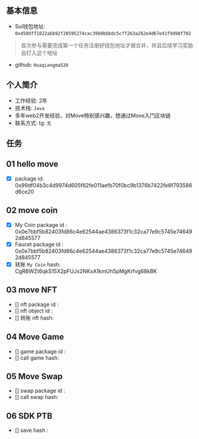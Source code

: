 ## 基本信息
- Sui钱包地址: `0x450dff1822abb92f28595274cac3960bbbdc5cff263a282e4d67e41f9d98f702`
> 首次参与需要完成第一个任务注册好钱包地址才被合并，并且后续学习奖励会打入这个地址
- github: `Huaqiangma520`

## 个人简介
- 工作经验: 2年
- 技术栈: `Java`
- 多年web2开发经验，对Move特别感兴趣，想通过Move入门区块链
- 联系方式: tg: `无` 

## 任务

##   01 hello move  
- [x] package id: 0x99df04b3c4d9974d605f62fe011aefb70f0bc9b1376b7422fe6f793586d6ce20

##   02 move coin
- [x] My Coin package id : 0x0e7bbf5b82403fd86c4e62544ae4386373f1c32ca77e9c5745e746492d845577
- [x] Faucet package id : 0x0e7bbf5b82403fd86c4e62544ae4386373f1c32ca77e9c5745e746492d845577
- [x] 转账 `My Coin` hash: CgRBWZt6qkS15X2pFUJx2NKxA1kmUh5pMgKrfvg68kBK

##   03 move NFT
- [] nft package id :
- [] nft object id : 
- [] 转账 nft  hash:

##   04 Move Game
- [] game package id :
- [] call game hash:

##   05 Move Swap
- [] swap package id :
- [] call swap hash:

##   06 SDK PTB
- [] save hash :
